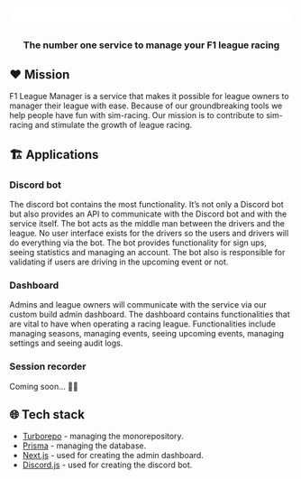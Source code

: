 <div align="center">
	<br />
	<p>
		<img src="../banner.svg" width="546" alt="f1-league-manager" />
	</p>
    <h3>The number one service to manage your F1 league racing</h3>
</div>

## ❤️ Mission

F1 League Manager is a service that makes it possible for league owners to manager their league with ease. Because of our groundbreaking tools we help people have fun with sim-racing. Our mission is to contribute to sim-racing and stimulate the growth of league racing.

## 🏗️ Applications

### Discord bot

The discord bot contains the most functionality. It’s not only a Discord bot but also provides an API to communicate with the Discord bot and with the service itself. The bot acts as the middle man between the drivers and the league. No user interface exists for the drivers so the users and drivers will do everything via the bot. The bot provides functionality for sign ups, seeing statistics and managing an account. The bot also is responsible for validating if users are driving in the upcoming event or not.

### Dashboard

Admins and league owners will communicate with the service via our custom build admin dashboard. The dashboard contains functionalities that are vital to have when operating a racing league. Functionalities include managing seasons, managing events, seeing upcoming events, managing settings and seeing audit logs.

### Session recorder

Coming soon... 🤫🤫

## 🌐 Tech stack

- [Turborepo](https://turbo.build/repo) - managing the monorepository.
- [Prisma](https://www.prisma.io/) - managing the database.
- [Next.js](https://nextjs.org/) - used for creating the admin dashboard.
- [Discord.js](https://discord.js.org/) - used for creating the discord bot.
